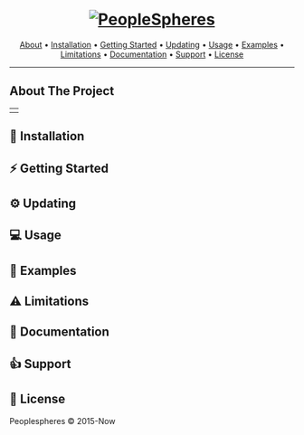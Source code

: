 <h1 align="center">
  <br>
  <a href="https://github.com/NeoSpheres/template-repository/master.zip"><img src="https://peoplespheres.com/wp-content/uploads/2021/11/logo-the-people-platform-blanc.svg" alt="PeopleSpheres"></a>
</h1>

      
<p align="center">
  <a href="#about-the-project">About</a> •
  <a href="#-installation">Installation</a> •
  <a href="#%EF%B8%8F-getting-started">Getting Started</a> •
  <a href="#%EF%B8%8F-updating">Updating</a> •
  <a href="#-usage">Usage</a> •
  <a href="#-examples">Examples</a> •
  <a href="#%EF%B8%8F-limitations">Limitations</a> •
  <a href="#-documentation">Documentation</a> •
  <a href="#-support">Support</a> •
  <a href="#-license">License</a>
</p>

---
 
## About The Project

<table>
<tr>
<td>
  
</td>
</tr>
</table>
      
## 🌱 Installation
      
## ⚡️ Getting Started
      
## ⚙️ Updating
      
## 💻 Usage
      
## 👀 Examples
      
## ⚠️ Limitations
      
## 📖 Documentation
      
## 👍 Support
      
## 🎯 License
      
Peoplespheres © 2015-Now
